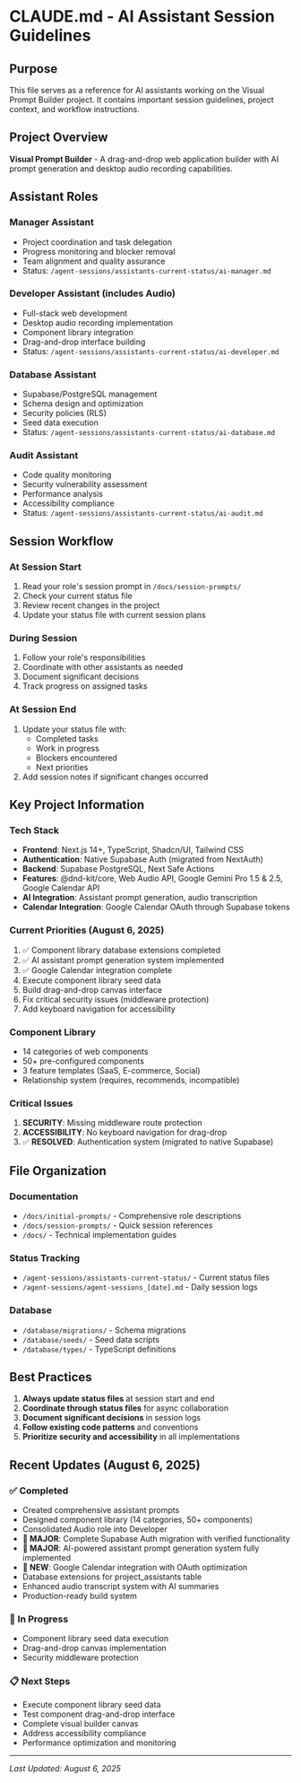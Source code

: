 # CLAUDE.md - AI Assistant Session Guidelines

## Purpose
This file serves as a reference for AI assistants working on the Visual Prompt Builder project. It contains important session guidelines, project context, and workflow instructions.

## Project Overview
**Visual Prompt Builder** - A drag-and-drop web application builder with AI prompt generation and desktop audio recording capabilities.

## Assistant Roles

### Manager Assistant
- Project coordination and task delegation
- Progress monitoring and blocker removal
- Team alignment and quality assurance
- Status: `/agent-sessions/assistants-current-status/ai-manager.md`

### Developer Assistant (includes Audio)
- Full-stack web development
- Desktop audio recording implementation
- Component library integration
- Drag-and-drop interface building
- Status: `/agent-sessions/assistants-current-status/ai-developer.md`

### Database Assistant
- Supabase/PostgreSQL management
- Schema design and optimization
- Security policies (RLS)
- Seed data execution
- Status: `/agent-sessions/assistants-current-status/ai-database.md`

### Audit Assistant
- Code quality monitoring
- Security vulnerability assessment
- Performance analysis
- Accessibility compliance
- Status: `/agent-sessions/assistants-current-status/ai-audit.md`

## Session Workflow

### At Session Start
1. Read your role's session prompt in `/docs/session-prompts/`
2. Check your current status file
3. Review recent changes in the project
4. Update your status file with current session plans

### During Session
1. Follow your role's responsibilities
2. Coordinate with other assistants as needed
3. Document significant decisions
4. Track progress on assigned tasks

### At Session End
1. Update your status file with:
   - Completed tasks
   - Work in progress
   - Blockers encountered
   - Next priorities
2. Add session notes if significant changes occurred

## Key Project Information

### Tech Stack
- **Frontend**: Next.js 14+, TypeScript, Shadcn/UI, Tailwind CSS
- **Authentication**: Native Supabase Auth (migrated from NextAuth)
- **Backend**: Supabase PostgreSQL, Next Safe Actions
- **Features**: @dnd-kit/core, Web Audio API, Google Gemini Pro 1.5 & 2.5, Google Calendar API
- **AI Integration**: Assistant prompt generation, audio transcription
- **Calendar Integration**: Google Calendar OAuth through Supabase tokens

### Current Priorities (August 6, 2025)
1. ✅ Component library database extensions completed
2. ✅ AI assistant prompt generation system implemented
3. ✅ Google Calendar integration complete
4. Execute component library seed data  
5. Build drag-and-drop canvas interface
6. Fix critical security issues (middleware protection)
7. Add keyboard navigation for accessibility

### Component Library
- 14 categories of web components
- 50+ pre-configured components
- 3 feature templates (SaaS, E-commerce, Social)
- Relationship system (requires, recommends, incompatible)

### Critical Issues
1. **SECURITY**: Missing middleware route protection
2. **ACCESSIBILITY**: No keyboard navigation for drag-drop
3. ✅ **RESOLVED**: Authentication system (migrated to native Supabase)

## File Organization

### Documentation
- `/docs/initial-prompts/` - Comprehensive role descriptions
- `/docs/session-prompts/` - Quick session references
- `/docs/` - Technical implementation guides

### Status Tracking
- `/agent-sessions/assistants-current-status/` - Current status files
- `/agent-sessions/agent-sessions_[date].md` - Daily session logs

### Database
- `/database/migrations/` - Schema migrations
- `/database/seeds/` - Seed data scripts
- `/database/types/` - TypeScript definitions

## Best Practices

1. **Always update status files** at session start and end
2. **Coordinate through status files** for async collaboration
3. **Document significant decisions** in session logs
4. **Follow existing code patterns** and conventions
5. **Prioritize security and accessibility** in all implementations

## Recent Updates (August 6, 2025)

### ✅ Completed
- Created comprehensive assistant prompts
- Designed component library (14 categories, 50+ components)
- Consolidated Audio role into Developer
- **🎉 MAJOR**: Complete Supabase Auth migration with verified functionality
- **🎉 MAJOR**: AI-powered assistant prompt generation system fully implemented
- **🎉 NEW**: Google Calendar integration with OAuth optimization
- Database extensions for project_assistants table
- Enhanced audio transcript system with AI summaries
- Production-ready build system

### 🚧 In Progress
- Component library seed data execution
- Drag-and-drop canvas implementation
- Security middleware protection

### 📋 Next Steps
- Execute component library seed data
- Test component drag-and-drop interface
- Complete visual builder canvas
- Address accessibility compliance
- Performance optimization and monitoring

---

*Last Updated: August 6, 2025*